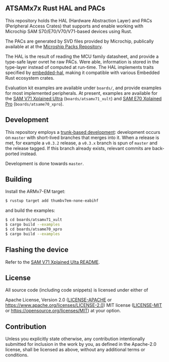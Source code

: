 ATSAMx7x Rust HAL and PACs
---

This repository holds the HAL (Hardware Abstraction Layer) and PACs (Peripheral Access Crates) that supports and enable working with Microchip SAM S70/E70/V70/V71-based devices using Rust.

The PACs are generated by SVD files provided by Microchip, publically available at at the [Microship Packs Repository](https://packs.download.microchip.com/).

The HAL is the result of reading the MCU family datasheet, and provide a type-safe layer ovret he raw PACs.
Were able, information is stored in the type-layer instead of computed at run-time.
The HAL implements traits specified by [embedded-hal](https://docs.rs/embedded-hal/0.2.7/embedded_hal/), making it compatible with various Embedded Rust ecosystem crates.

Evaluation kit examples are available under `boards/`, and provide examples for most implemented peripherals.
At present, examples are available for the [SAM V71 Xplained Ultra](https://www.microchipdeveloper.com/boards:sam-v71-xult) (`boards/atsamv71_xult`) and [SAM E70 Xplained Pro](https://microchipdeveloper.com/boards:sam-e70-xpro) (`boards/atsame70_xpro`).

## Development

This repository employs a [trunk-based development](https://trunkbaseddevelopment.com/): development occurs on `master` with short-lived branches that merges into it.
When a release is met, for example a `v0.3.2` release, a `v0.3.x` branch is spun of `master` and the release tagged. If this branch already exists, relevant commits are back-ported instead.

Development is done towards `master`.

## Building

Install the ARMv7-EM target:
```sh
$ rustup target add thumbv7em-none-eabihf
```
and build the examples:
```sh
$ cd boards/atsamv71_xult
$ cargo build --examples
$ cd boards/atsame70_xpro
$ cargo build --examples
```

## Flashing the device
Refer to the [SAM V71 Xplained Ulta README](boards/atsamv71_xult/README.md).

License
---
All source code (including code snippets) is licensed under either of

Apache License, Version 2.0 ([LICENSE-APACHE](./LICENSE-APACHE) or https://www.apache.org/licenses/LICENSE-2.0)
MIT license ([LICENSE-MIT](./LICENSE-MIT) or https://opensource.org/licenses/MIT)
at your option.

## Contribution

Unless you explicitly state otherwise, any contribution intentionally submitted for inclusion in the work by you, as defined in the Apache-2.0 license, shall be licensed as above, without any additional terms or conditions.
